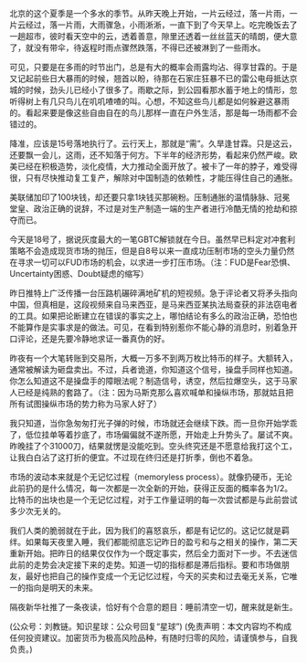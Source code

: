 
北京的这个夏季是一个多水的季节。从昨天晚上开始，一片云经过，落一片雨，一片云经过，落一片雨，大雨骤急，小雨淅淅，一直下到了今天早上。吃完晚饭去了一趟超市，彼时看天空中的云，透着善意，隙里还透着一丝丝蓝天的晴朗，便大意了，就没有带伞，待返程时雨点骤然跌落，不得已还被淋到了一些雨水。

可见，只要是在多雨的时节出门，总是有大的概率会雨露均沾、得享甘霖的。于是又记起前些日大暴雨的时候，翘首以盼，待那在石家庄狂暴不已的雷公电母抵达京城的时候，劲头儿已经小了很多了。雨歇之际，到公园看那水蓄于地上的情形，忽听得树上有几只鸟儿在叽叽喳喳的叫。心想，不知这些鸟儿都是如何躲避这暴雨的。看起来要是像这些自由自在的鸟儿那样一直在户外生活，那是每一场雨都不会错过的。

降准，应该是15号落地执行了。云行天上，那就是“需”。久旱逢甘霖。只是这云，还要飘一会儿，这雨，还不知落于何方。下半年的经济形势，看起来仍然严峻。欧美已经在积极造势，淡化疫情，大力推动全面开放了。被卡了一年的脖子，难受得很，只有尽快推动复工复产，解除对中国制造的依赖性，才能压得住自己的通胀。

美联储加印了100块钱，却还要只拿1块钱买那碗粉。压制通胀的温情脉脉、冠冕堂皇、政治正确的说辞，不过是对生产制造一端的生产者进行冷酷无情的抢劫和掠夺而已。

今天是18号了，据说灰度最大的一笔GBTC解锁就在今日。虽然早已料定对冲套利策略不会造成现货市场的抛压，但是自8号以来一直成功压制市场的空头力量仍然在寻求一切可以FUD市场的机会，以求进一步打压市场。（注：FUD是Fear恐惧、Uncertainty困惑、Doubt疑虑的缩写）

昨日推特上广泛传播一台压路机碾碎满地矿机的短视频。急于评论者又将矛头指向中国，但真相是，这段视频来自马来西亚，是马来西亚某执法局查获的非法窃电者的工具。如果把论断建立在错误的事实之上，哪怕结论有多么的政治正确，恐怕也不能算作是实事求是的做法。可见，在看到特别惹你不能心静的消息时，别着急开口评论，还是先要冷静地求证一番真伪的好。

昨夜有一个大笔转账到交易所，大概一万多不到两万枚比特币的样子。大额转入，通常被解读为砸盘卖出。不过，兵者诡道，你知道这个信号，操盘手同样也知道。你怎么知道这不是操盘手的障眼法呢？制造信号，诱空，然后拉爆空头，这于马家人已经是纯熟的套路了。（注：因为马斯克那么喜欢喊单和操纵市场，那就姑且把所有试图操纵市场的势力称为马家人好了）

我只知道，当你急匆匆打光子弹的时候，市场就还会继续下跌。而一旦你开始学乖了，低位挂单等着抄底了，市场偏偏就不遂所愿，开始走上升势头了。屡试不爽。昨晚挂了个31000刀，结果就愣是没能吃到。空头终究还是不愿意给我打这个工，让我白白沾了这打折的便宜。不过现在终归还是打折季，倒也不着急。

市场的波动本来就是个无记忆过程（memoryless process）。就像扔硬币，无论此前扔的是什么情况，每一次都是一次全新的开始，获得正反面的概率各为1/2。比特币的出块也是一个无记忆过程，对于工作量证明的每一次尝试都是与此前尝试多少次无关的。

我们人类的脆弱就在于此，因为我们的喜怒哀乐，都是有记忆的。这记忆就是羁绊。如果每天夜里入睡，我们都能彻底忘记昨日的盈亏和与之相关的操作，第二天重新开始。把昨日的结果仅仅作为一个既定事实，然后全力面对下一步。不去迷信此前的走势会决定接下来的走势。知道一切的指标都是滞后指标。要和市场做朋友，最好也把自己的操作变成一个无记忆过程，今天的买卖和过去毫无关系，它唯一的指向是明天的未来。

隔夜新华社推了一条夜读，恰好有个合意的题目：睡前清空一切，醒来就是新生。

(公众号：刘教链。知识星球：公众号回复“星球”)
(免责声明：本文内容均不构成任何投资建议。加密货币为极高风险品种，有随时归零的风险，请谨慎参与，自我负责。)
